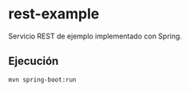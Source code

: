 # rest-example

Servicio REST de ejemplo implementado con Spring.

## Ejecución

```bash
mvn spring-boot:run
```
